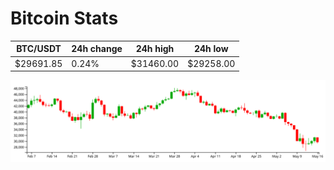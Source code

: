# Bitcoin Stats

BTC/USDT|24h change|24h high|24h low|
|---|---|---|---|
|$29691.85|0.24%|$31460.00|$29258.00|

<img src="./chart.svg">
